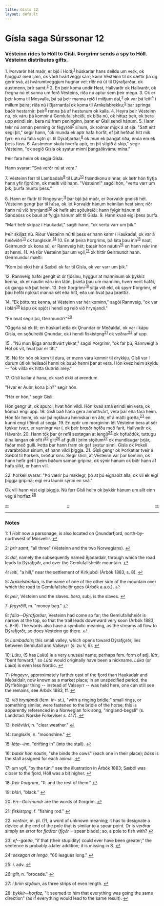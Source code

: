 ```yaml
---
title: Gísla 12
layout: default
---
```


# Gísla saga Súrssonar 12


### Vésteinn rides to Hóll to Gísli. Þorgrimr sends a spy to Hóll. Vésteinn distributes gifts.

1\. Þorvarðr hét maðr, er bjó í Holti;<sup id="a1">[1](#myfootnote1)</sup> húskarlar hans deildu um verk, ok hjugguz með ljám, ok varð hvártveggi sárr; k&oslash;mr Vésteinn til ok sættir þá og gerir svá, at hvárumtveggjum hugnar vel; ríðr nú út til Dýrafjarðar, ok austmenn, þrír samt.<sup id="a2">[2](#myfootnote2)</sup> 2. En þeir koma undir Hest, Hallvarðr ok Hallvarðr, ok fregna nú et sanna um ferð Vésteins, ríða nú aptur sem þeir mega. 3. Ok er þeir koma til Mosvalla, þá sá þeir manna reið í miðjum dal,<sup id="a3">[3](#myfootnote3)</sup> ok var þá leiti<sup id="a4">[4](#myfootnote4)</sup> í millum þeira; ríða nú í Bjarnardal ok koma til Arnkelsbrekku;<sup id="a5">[5](#myfootnote5)</sup> þar springa báðir hestarnir; þeir<sup id="a6">[6](#myfootnote6)</sup> renna þá af hestunum ok kalla. 4. Heyra þeir Vésteinn nú, ok váru þá komnir á Gemlufallsheiði, ok bíða nú, ok hittaz þeir, ok bera upp &oslash;rindi sín, bera nú fram peninginn, þann er Gísli sendi hánum. 5. Hann tekr nú annan penning ór fégyrðli<sup id="a7">[7](#myfootnote7)</sup> sínum, ok roðnar mj&#x1EB;k á at sjá: "Satt eitt segi þit," segir hann, "ok munda ek aptr hafa horfit, ef þit hefðuð hitt mik fyrr; en nú falla v&#x1EB;tn &#x1EB;ll til Dýrafjarðar,<sup id="a8">[8](#myfootnote8)</sup> ok mun ek þangat ríða, enda em ek þess fúss. 6. Austmenn skulu hverfa aptr, en þit stígið á skip," segir Vésteinn, "ok segið Gísla ok systur minni þangaðkvámu mína."

Þeir fara heim ok segja Gísla.

Hann svarar: "Svá verðr nú at vera."

7\. Vésteinn ferr til Lambadals<sup id="a9">[9](#myfootnote9)</sup> til Lútu<sup id="a10">[10](#myfootnote10)</sup> frændkonu sinnar, ok lætr hón flytja hann yfir fj&#x1EB;rðinn, ok mælti við hann. "Vésteinn!" sagði hón, "vertu varr um þik; þurfa muntu þess."

8\. Hann er fluttr til Þingeyrar;<sup id="a11">[11](#myfootnote11)</sup> þar bjó þá maðr, er Þorvaldr gneisti hét. Vésteinn gengr þar til húsa, ok lét Þorvaldr hánum heimilan hest sinn; ríðr hann nú við hrynjandi<sup id="a12">[12](#myfootnote12)</sup> ok hefir sitt s&#x1EB;ðulreiði; hann fylgir hánum til Sandaóss ok bauð at fylgja hánum allt til Gísla. 9. Hann kvað eigi þess þurfa.

"Mart hefr skipaz í Haukadal," sagði hann, "ok vertu varr um þik."

Þeir skiljaz nú. Ríður Vésteinn nú til þess er hann k&oslash;mr í Haukadal, ok var á heiðviðri<sup id="a13">[13](#myfootnote13)</sup> ok tunglskin.<sup id="a14">[14](#myfootnote14)</sup> 10. En at þeira Þorgríms, þá láta þau inn<sup id="a15">[15](#myfootnote15)</sup> naut, Geirmundr ok kona sú, er Rannveig hét; bæsir hón nautin<sup id="a16">[16](#myfootnote16)</sup> en hann rekr inn at henni. 11. Þá ríðr Vésteinn þar um v&#x1EB;ll,<sup id="a17">[17](#myfootnote17)</sup> ok hittir Geirmundr hann. Geirmundur mælti:

"Kom þú ekki hér á Sæból ok far til Gísla, ok ver varr um þik."

12\. Rannveig hafði gengit út ór fjósinu, hyggur at manninum ok þykkiz kenna, ok er nautin váru inn látin, þræta þau um manninn, hverr verit hafði, ok ganga við þat heim. 13. Þeir Þorgrímr<sup id="a18">[18](#myfootnote18)</sup> sitja við eld, ok spyrr Þorgrímr, ef þau hefði n&#x1EB;kkut manna sét eða hitt, eða um hvat þau þrættiz.

14\. "Ek þóttumz kenna, at Vésteinn var hér kominn," sagði Rannveig, "ok var í blári<sup id="a19">[19](#myfootnote19)</sup> kápu ok spjót í hendi og reið við hrynjandi."

"En hvat segir þú, Geirmundr?"<sup id="a20">[20](#myfootnote20)</sup>

"Óg&#x1EB;rla sá ek til; en húskarl ætla ek Ǫnundar ór Meðaldal, ok var í kápu Gísla, en s&#x1EB;ðulreiði Ǫnundar, ok í hendi fiskist&#x1EB;ng<sup id="a21">[21](#myfootnote21)</sup> ok veðrar<sup id="a22">[22](#myfootnote22)</sup> af upp.

15 \. "Nú mun ljúga annathvárt ykkat," sagði Þorgrímr, "ok far þú, Rannveig! á Hól ok vit, hvat þar er títt."

16\. Nú fór hón ok kom til dura, er menn váru komnir til drykkju. Gísli var í durum úti ok heilsaði henni ok bauð henni þar at vera. Hón kvez heim skyldu -- "ok vilda ek hitta Guðríði mey."

17\. Gísli kallar á hana, ok varð ekki at &oslash;rendum.

"Hvar er Auðr, kona þín?" segir hón.

"Hér er hón," segir Gísli.

Hón gengr út, ok spurði, hvat hón vildi. Hón kvað smá &oslash;rindi ein vera, ok kómuz engi upp. 18. Gísli bað hana gera annathvárt, vera þar eða fara heim. Hón fór heim, ok var þá n&#x1EB;kkuru heimskari en áðr, ef á mátti g&oelig;ða,<sup id="a23">[23](#myfootnote23)</sup> en kunni engi tíðindi at segja. 19. En eptir um morgininn lét Vésteinn bera at sér t&#x1EB;skur tvær, er varningr var í, ok þeir br&oelig;ðr h&#x1EB;fðu með farit, Hallvarðr ok Hávarðr. 20. Hann tók þar ór refil sext&oslash;gan at lengð<sup id="a24">[24](#myfootnote24)</sup> ok h&#x1EB;fuðdúk, tuttugu álna langan ok ofit í<sup id="a25">[25](#myfootnote25)</sup> glit<sup id="a26">[26](#myfootnote26)</sup> af gulli í þrim st&#x1EB;ðum<sup id="a27">[27](#myfootnote27)</sup> ok mundlaugar þrjár, fáðar með gulli. Þetta bar hann fram ok gaf systur sinni, Gísla ok Þokeli svarabróður sínum, ef hann vildi þiggja. 21. Gísli gengr ok Þorkatlar tveir á Sæból til Þorkels, bróður síns. Segir Gísli, at Vésteinn var þar kominn, ok hann hefir gefit þeim báðum saman gripina, ok sýnir hánum ok biðr hann af hafa slíkt, er hann vill.

22\. Þorkell svarar: "Þó værir þú maklegr, þó at þú eignaðiz alla, ok vil ek eigi þiggja gripina; eigi eru launin sýnni en svá."

Ok vill hann víst eigi þiggja. Nú ferr Gísli heim ok þykkir hánum um allt einn veg á horfaz.<sup id="a28">[28](#myfootnote28)</sup>


<div style="float: left"><a href="http://rcblack.net/Gisla_saga/Gisla_11">⇦</a></div>
<div style="float: right"><a href="http://rcblack.net/Gisla_saga/Gisla_13">⇨</a></div>
<div style="margin: 0 auto; width: 100px;"><a href="http://rcblack.net/Gisla_saga/Gisla_home">&#8962;</a></div>

---

### Notes

<a name="myfootnote1" id="f1">1</a>:
1 _Holt_ now a parsonage, is also located on Ǫnundarfjord, north-by-northwest of Mosvellir.
[↩](#a1)

<a name="myfootnote2" id="f2">2</a>:
 _þrír samt_, "all three" (Vésteinn and the two Norwegians).
[↩](#a2)

<a name="myfootnote3" id="f3">3</a>:
 _dal_, namely the subsequently named Bjanardalr, through which the road leads to Dýrafj&#x1EB;ðr, and over the Gemlufallsheiðr mountain.
[↩](#a3)

<a name="myfootnote4" id="f4">4</a>:
 _leiti_, "a hill," near the settlement of Kirkjuból (Árbók 1883, s. 8).
[↩](#a4)

<a name="myfootnote5" id="f5">5</a>:
 _Arnkelsbrekka_, is the name of one of the other side of the mountain over which the road to Gemlufallsheiðr goes (Árbók a.a.o.).
[↩](#a5)

<a name="myfootnote6" id="f6">6</a>:
 _þeir_, Vésteinn und the slaves. _bera_, subj. is the slaves.
[↩](#a6)

<a name="myfootnote7" id="f7">7</a>:
 _fégyrðill_, m. "money bag."
[↩](#a7)

<a name="myfootnote8" id="f8">8</a>:
 _falla--Dýrafjarðar_, Vesteinn had come so far; the Gemlufallsheiðr is narrow at the top, so that the trail leads downward very soon (Árbók 1883, s. 8-9). The words also have a symbolic meaning, as the streams all flow to Dýrafj&#x1EB;rðr, so does Vésteinn go there.
[↩](#a8)

<a name="myfootnote9" id="f9">9</a>:
 _Lambadals_; this small valley, which opens toward Dýrafj&#x1EB;rðr, lies between Gemlufall and Valseyrr (s. zu V, 6).
[↩](#a9)

<a name="myfootnote10" id="f10">10</a>:
 _Lútu_, (S has _Luku_) is a very unusual name; perhaps fem. form of adj. _lútr_, "bent forward;" so _Lúta_ would originally have been a nickname. _Lúka_ (or _Luka_) is even less Nordic.
[↩](#a10)

<a name="myfootnote11" id="f11">11</a>:
 _Þingeyrr_, approximately farther east of the fjord than Haukadalr and Meðaldalr, now known as a market place; in an unspecified period, the Dýrfirðingar thing -- instead of Valseyrr -- was held here, one can still see the remains, see Árbók 1883, ff.
[↩](#a11)

<a name="myfootnote12" id="f12">12</a>:
 _við hrynjandi_ (fem. _īn-_ st.), "with a ringing bridle;" small rings, or something similar, were fastened to the bridle of the horse; this is apparently referenced in a Norwegian folk song, "ringland-begsli" (s. Landstad: Norske Folkeviser s. 417).
[↩](#a12)

<a name="myfootnote13" id="f13">13</a>:
 _heiðviðri_, n. "clear weather."
[↩](#a13)

<a name="myfootnote14" id="f14">14</a>:
_tunglskin_, n. "moonshine."
[↩](#a14)

<a name="myfootnote15" id="f15">15</a>:
 _láta--inn_, "drifting in" (into the stall).
[↩](#a15)

<a name="myfootnote16" id="f16">16</a>:
 _b&oelig;sir hón nautin_, "she binds the cows" (each one in their place); _báss_ is the stall assigned for each animal.
[↩](#a16)

<a name="myfootnote17" id="f17">17</a>:
 _um v&#x1EB;ll_, "by the tún;" see the illustration in Árbók 1883; Sæból was closer to the fjord, Hóll was a bit higher.
[↩](#a17)

<a name="myfootnote18" id="f18">18</a>:
 _Þeir Þorgrímr_, "Þ. and the rest of them."
[↩](#a18)

<a name="myfootnote19" id="f19">19</a>:
 _blári_, "black."
[↩](#a19)

<a name="myfootnote20" id="f20">20</a>:
 _En--Geirmundr_ are the words of Þorgrím.
[↩](#a20)

<a name="myfootnote21" id="f21">21</a>:
 _fiskist&#x1EB;ng_, f. "fishing rod."
[↩](#a21)

<a name="myfootnote22" id="f22">22</a>:
 _verðrar_, m. pl. (?), a word of unknown meaning; it has to designate a device at the end of the pole that is similar to a spear point. Or is _verðrar_ simply an error for _fjaðrar_ (_fj&#x1EB;ðr_ = spear blade); so, a pole to fish with?
[↩](#a22)

<a name="myfootnote23" id="f23">23</a>:
 _ef--g&oelig;ða_, "if that (their stupidity) could ever have been greater;" the sentence is probably a later addition; it is missing in S.
[↩](#a23)

<a name="myfootnote24" id="f24">24</a>:
 _sex&oslash;gan at lengð_, "60 leagues long."
[↩](#a24)

<a name="myfootnote25" id="f25">25</a>:
 _í_. adv.
[↩](#a25)

<a name="myfootnote26" id="f26">26</a>:
 _glit_, n. "brocade."
[↩](#a26)

<a name="myfootnote27" id="f27">27</a>:
 _í þrim st&#x1EB;ðum_, as three strips of even length.
[↩](#a27)

<a name="myfootnote28" id="f28">28</a>:
 _þykkir--horfaz_, "it seemed to him that everything was going the same direction" (as if everything would lead to the same result).
[↩](#a28)
